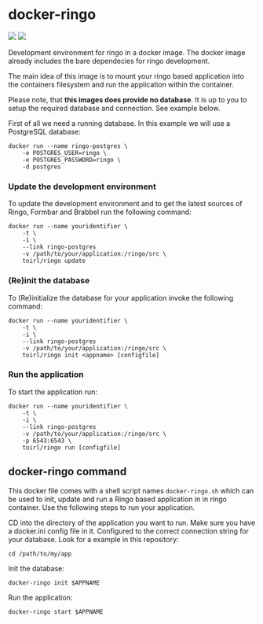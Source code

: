 # docker-ringo
[![](https://images.microbadger.com/badges/version/toirl/ringo.svg)](https://microbadger.com/images/toirl/ringo "Get your own version badge on microbadger.com")
[![](https://images.microbadger.com/badges/image/toirl/ringo.svg)](https://microbadger.com/images/toirl/ringo "Get your own image badge on microbadger.com")


Development environment for ringo in a docker image. The docker image already
includes the bare dependecies for ringo development.

The main idea of this image is to mount your ringo based application into the
containers filesystem and run the application within the container.

Please note, that **this images does provide no database**. It is up to you to
setup the required database and connection. See example below.

First of all we need a running database. In this example we will use a
PostgreSQL database:

	docker run --name ringo-postgres \
		-e POSTGRES_USER=ringo \
		-e POSTGRES_PASSWORD=ringo \
		-d postgres

### Update the development environment
To update the development environment and to get the latest sources of Ringo,
Formbar and Brabbel run the following command:

	docker run --name youridentifier \
		-t \
		-i \
		--link ringo-postgres
		-v /path/to/your/application:/ringo/src \
		toirl/ringo update

### (Re)init the database
To (Re)initialize the database for your application invoke the following
command:

	docker run --name youridentifier \
		-t \
		-i \
		--link ringo-postgres
		-v /path/to/your/application:/ringo/src \
		toirl/ringo init <appname> [configfile]

### Run the application
To start the application run:

	docker run --name youridentifier \
		-t \
		-i \
		--link ringo-postgres
		-v /path/to/your/application:/ringo/src \
		-p 6543:6543 \
		toirl/ringo run [configfile]

## docker-ringo command
This docker file comes with a shell script names `docker-ringo.sh` which can
be used to init, update and run a Ringo based application in in ringo
container. Use the following steps to run
your application.

CD into the directory of the application you want to run. Make sure you
have a docker.ini config file in it. Configured to the correct connection
string for your database. Look for a example in this repository:

	cd /path/to/my/app

Init the database:

	docker-ringo init $APPNAME

Run the application:

	docker-ringo start $APPNAME
